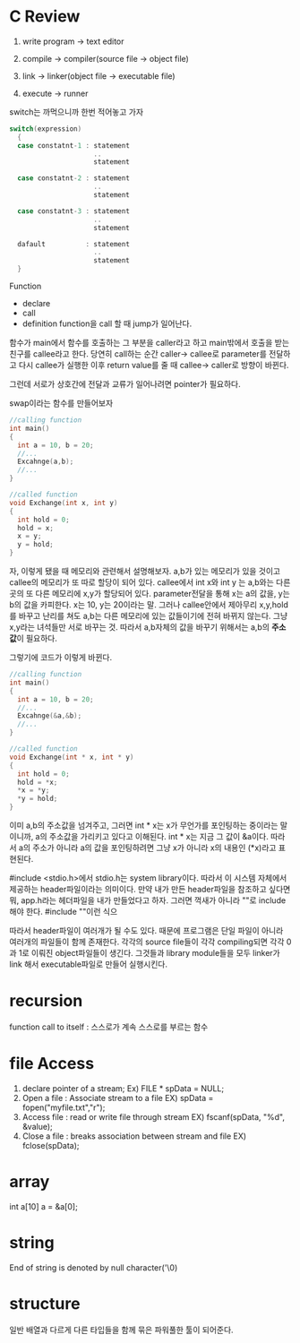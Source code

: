 # C Review

1. write program -> text editor

2. compile -> compiler(source file -> object file)

3. link -> linker(object file -> executable file)

4. execute -> runner 

switch는 까먹으니까 한번 적어놓고 가자

```C
switch(expression)
  {
  case constatnt-1 : statement
                     ..
                     statement

  case constatnt-2 : statement
                     ..
                     statement

  case constatnt-3 : statement
                     ..
                     statement

  dafault          : statement
                     ..
                     statement
  }
```


Function 
- declare
- call
- definition
function을 call 할 때 jump가 일어난다. 

함수가 main에서 함수를 호출하는 그 부분을 caller라고 하고 main밖에서 호출을 받는 친구를 callee라고 한다. 
당연히 call하는 순간 caller-> callee로 parameter를 전달하고 다시 callee가 실행한 이후 return value를 줄 때 callee-> caller로 방향이 바뀐다. 

그런데 서로가 상호간에 전달과 교류가 일어나려면 pointer가 필요하다. 

swap이라는 함수를 만들어보자

```C
//calling function
int main()
{
  int a = 10, b = 20;
  //...
  Excahnge(a,b);
  //...
}

//called function
void Exchange(int x, int y)
{
  int hold = 0;
  hold = x;
  x = y;
  y = hold;
}
```
자, 이렇게 됐을 때 메모리와 관련해서 설명해보자.
a,b가 있는 메모리가 있을 것이고 callee의 메모리가 또 따로 할당이 되어 있다. 
callee에서 int x와 int y 는 a,b와는 다른 곳의 또 다른 메모리에 x,y가 할당되어 있다. 
parameter전달을 통해 x는 a의 값을, y는 b의 값을 카피한다. 
x는 10, y는 20이라는 말. 그러나 callee안에서 제아무리 x,y,hold를 바꾸고 난리를 쳐도 a,b는 다른 메모리에 있는 값들이기에 전혀 바뀌지 않는다. 그냥 x,y라는 녀석들만 서로 바꾸는 것.
따라서 a,b자체의 값을 바꾸기 위해서는 a,b의 **주소값**이 필요하다.

그렇기에 코드가 이렇게 바뀐다. 

```C
//calling function
int main()
{
  int a = 10, b = 20;
  //...
  Excahnge(&a,&b);
  //...
}

//called function
void Exchange(int * x, int * y)
{
  int hold = 0;
  hold = *x;
  *x = *y;
  *y = hold;
}
```
이미 a,b의 주소값을 넘겨주고, 그러면 int * x는 x가 무언가를 포인팅하는 중이라는 말이니까, a의 주소값을 가리키고 있다고 이해된다. 
int * x는 지금 그 값이 &a이다. 따라서 a의 주소가 아니라 a의 값을 포인팅하려면 그냥 x가 아니라 x의 내용인 (\*x)라고 표현된다. 

#include <stdio.h>에서 stdio.h는 system library이다. 따라서 이 시스템 자체에서 제공하는 header파일이라는 의미이다.
만약 내가 만든 header파일을 참조하고 싶다면 
뭐, app.h라는 헤더파일을 내가 만들었다고 하자. 그러면 꺽새가 아니라 ""로 include 해야 한다. 
#include ""이런 식으

따라서 header파일이 여러개가 될 수도 있다. 때문에 프로그램은 단일 파일이 아니라 여러개의 파일들이 함께 존재한다. 
각각의 source file들이 각각 compiling되면 각각 0과 1로 이뤄진 object파일들이 생긴다. 
그것들과 library module들을 모두 linker가 link 해서 executable파일로 만들어 실행시킨다. 

# recursion
function call to itself : 스스로가 계속 스스로를 부르는 함수


# file Access
1. declare pointer of a stream;
Ex) FILE * spData = NULL;
2. Open a file : Associate stream to a file
EX) spData = fopen("myfile.txt","r");
3. Access file : read or write file through stream
EX) fscanf(spData, "%d", &value);
4. Close a file : breaks association between stream and file
EX) fclose(spData);

# array
int a[10]
a = &a[0];

# string
End of string is denoted by null character('\0)

# structure
일반 배열과 다르게 다른 타입들을 함께 묶은 파워풀한 툴이 되어준다.








